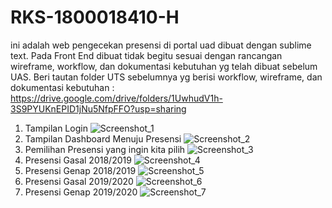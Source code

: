 # RKS-1800018410-H

ini adalah web pengecekan presensi di portal uad dibuat dengan sublime text. 
Pada Front End dibuat tidak begitu sesuai dengan rancangan wireframe, workflow, dan dokumentasi kebutuhan yg telah dibuat sebelum UAS.
Beri tautan folder UTS sebelumnya yg berisi workflow, wireframe, dan dokumentasi kebutuhan :
https://drive.google.com/drive/folders/1UwhudV1h-3S9PYUKnEPID1jNu5NfpFFO?usp=sharing
1. Tampilan Login
![Screenshot_1](https://user-images.githubusercontent.com/48402747/106413648-33579700-647d-11eb-81e1-868989f2e2f7.png)
2. Tampilan Dashboard Menuju Presensi
![Screenshot_2](https://user-images.githubusercontent.com/48402747/106413653-35215a80-647d-11eb-987f-07d4407ed20f.png)
3. Pemilihan Presensi yang ingin kita pilih
![Screenshot_3](https://user-images.githubusercontent.com/48402747/106413658-36eb1e00-647d-11eb-9c47-72580adf2810.png)
4. Presensi Gasal 2018/2019
![Screenshot_4](https://user-images.githubusercontent.com/48402747/106413660-3783b480-647d-11eb-8efa-211286a482e7.png)
5. Presensi Genap 2018/2019
![Screenshot_5](https://user-images.githubusercontent.com/48402747/106413662-3a7ea500-647d-11eb-9d91-a62bcc243f68.png)
6. Presensi Gasal 2019/2020
![Screenshot_6](https://user-images.githubusercontent.com/48402747/106414276-c93ff180-647e-11eb-9ebf-d162605a4a26.png)
7. Presensi Genap 2019/2020
![Screenshot_7](https://user-images.githubusercontent.com/48402747/106414277-ccd37880-647e-11eb-92f2-3c32e2905718.png)

